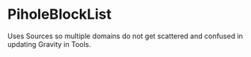 # PiholeBlockList
Uses Sources so multiple domains do not get scattered and confused in updating Gravity in Tools.
